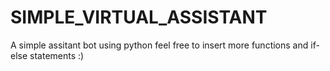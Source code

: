 # SIMPLE_VIRTUAL_ASSISTANT
A simple assitant bot using python
feel free to insert more functions and if-else statements :)
